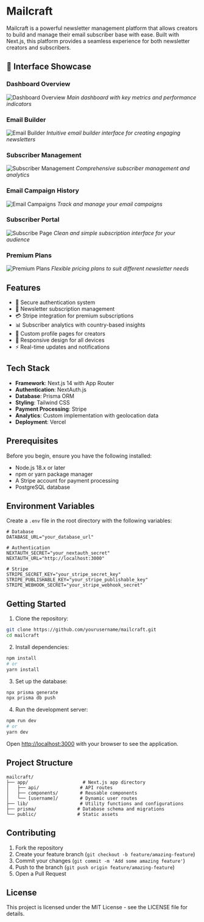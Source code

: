 # Mailcraft

Mailcraft is a powerful newsletter management platform that allows creators to build and manage their email subscriber base with ease. Built with Next.js, this platform provides a seamless experience for both newsletter creators and subscribers.

## 📸 Interface Showcase

### Dashboard Overview
![Dashboard Overview](./public/presentation/dashboard-page.png)
*Main dashboard with key metrics and performance indicators*

### Email Builder
![Email Builder](./public/presentation/build-email-page.png)
*Intuitive email builder interface for creating engaging newsletters*

### Subscriber Management
![Subscriber Management](./public/presentation/subscribers-page.png)
*Comprehensive subscriber management and analytics*

### Email Campaign History
![Email Campaigns](./public/presentation/emails-page.png)
*Track and manage your email campaigns*

### Subscriber Portal
![Subscribe Page](./public/presentation/susbcribe-page.png)
*Clean and simple subscription interface for your audience*

### Premium Plans
![Premium Plans](./public/presentation/choose-plan-page.png)
*Flexible pricing plans to suit different newsletter needs*

## Features

- 🔐 Secure authentication system
- 📧 Newsletter subscription management
- 💳 Stripe integration for premium subscriptions
- 📊 Subscriber analytics with country-based insights
- 👤 Custom profile pages for creators
- 📱 Responsive design for all devices
- ⚡ Real-time updates and notifications

## Tech Stack

- **Framework**: Next.js 14 with App Router
- **Authentication**: NextAuth.js
- **Database**: Prisma ORM
- **Styling**: Tailwind CSS
- **Payment Processing**: Stripe
- **Analytics**: Custom implementation with geolocation data
- **Deployment**: Vercel

## Prerequisites

Before you begin, ensure you have the following installed:
- Node.js 18.x or later
- npm or yarn package manager
- A Stripe account for payment processing
- PostgreSQL database

## Environment Variables

Create a `.env` file in the root directory with the following variables:

```env
# Database
DATABASE_URL="your_database_url"

# Authentication
NEXTAUTH_SECRET="your_nextauth_secret"
NEXTAUTH_URL="http://localhost:3000"

# Stripe
STRIPE_SECRET_KEY="your_stripe_secret_key"
STRIPE_PUBLISHABLE_KEY="your_stripe_publishable_key"
STRIPE_WEBHOOK_SECRET="your_stripe_webhook_secret"
```

## Getting Started

1. Clone the repository:
```bash
git clone https://github.com/yourusername/mailcraft.git
cd mailcraft
```

2. Install dependencies:
```bash
npm install
# or
yarn install
```

3. Set up the database:
```bash
npx prisma generate
npx prisma db push
```

4. Run the development server:
```bash
npm run dev
# or
yarn dev
```

Open [http://localhost:3000](http://localhost:3000) with your browser to see the application.

## Project Structure

```
mailcraft/
├── app/                    # Next.js app directory
│   ├── api/               # API routes
│   ├── components/        # Reusable components
│   └── [username]/        # Dynamic user routes
├── lib/                   # Utility functions and configurations
├── prisma/               # Database schema and migrations
└── public/               # Static assets
```

## Contributing

1. Fork the repository
2. Create your feature branch (`git checkout -b feature/amazing-feature`)
3. Commit your changes (`git commit -m 'Add some amazing feature'`)
4. Push to the branch (`git push origin feature/amazing-feature`)
5. Open a Pull Request

## License

This project is licensed under the MIT License - see the LICENSE file for details.
